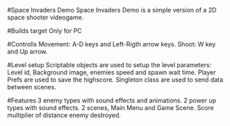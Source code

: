 #Space Invaders Demo
Space Invaders Demo is a simple version of a 2D space shooter videogame. 

#Builds target
Only for PC

#Controlls
Movement: A-D keys and Left-Rigth arrow keys.
Shoot: W key and Up arrow.

#Level setup
Scriptable objects are used to setup the level parameters: Level id, Background image, enemies speed and spawn wait time. 
Player Prefs are used to save the highscore.
Singleton class are used to send data between scenes.

#Features
3 enemy types with sound effects and animations.
2 power up types with sound effects.
2 scenes, Main Menu and Game Scene.
Score multiplier of distance enemy destroyed.

